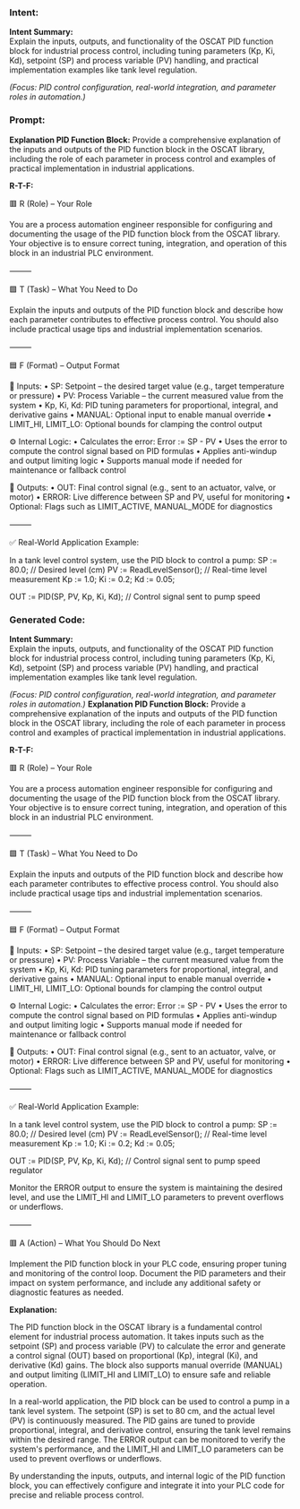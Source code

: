 ### Intent:
**Intent Summary:**  
Explain the inputs, outputs, and functionality of the OSCAT PID function block for industrial process control, including tuning parameters (Kp, Ki, Kd), setpoint (SP) and process variable (PV) handling, and practical implementation examples like tank level regulation.  

*(Focus: PID control configuration, real-world integration, and parameter roles in automation.)*

### Prompt:
**Explanation PID Function Block:**
Provide a comprehensive explanation of the inputs and outputs of the PID function block in the OSCAT library, including the role of each parameter in process control and examples of practical implementation in industrial applications.

**R-T-F:**

🟥 R (Role) – Your Role

You are a process automation engineer responsible for configuring and documenting the usage of the PID function block from the OSCAT library. Your objective is to ensure correct tuning, integration, and operation of this block in an industrial PLC environment.

⸻

🟩 T (Task) – What You Need to Do

Explain the inputs and outputs of the PID function block and describe how each parameter contributes to effective process control. You should also include practical usage tips and industrial implementation scenarios.

⸻

🟦 F (Format) – Output Format

🔧 Inputs:
	•	SP: Setpoint – the desired target value (e.g., target temperature or pressure)
	•	PV: Process Variable – the current measured value from the system
	•	Kp, Ki, Kd: PID tuning parameters for proportional, integral, and derivative gains
	•	MANUAL: Optional input to enable manual override
	•	LIMIT_HI, LIMIT_LO: Optional bounds for clamping the control output

⚙️ Internal Logic:
	•	Calculates the error: Error := SP - PV
	•	Uses the error to compute the control signal based on PID formulas
	•	Applies anti-windup and output limiting logic
	•	Supports manual mode if needed for maintenance or fallback control

🔁 Outputs:
	•	OUT: Final control signal (e.g., sent to an actuator, valve, or motor)
	•	ERROR: Live difference between SP and PV, useful for monitoring
	•	Optional: Flags such as LIMIT_ACTIVE, MANUAL_MODE for diagnostics

⸻

✅ Real-World Application Example:

In a tank level control system, use the PID block to control a pump:
SP := 80.0; // Desired level (cm)
PV := ReadLevelSensor(); // Real-time level measurement
Kp := 1.0;
Ki := 0.2;
Kd := 0.05;

OUT := PID(SP, PV, Kp, Ki, Kd); // Control signal sent to pump speed

### Generated Code:
**Intent Summary:**  
Explain the inputs, outputs, and functionality of the OSCAT PID function block for industrial process control, including tuning parameters (Kp, Ki, Kd), setpoint (SP) and process variable (PV) handling, and practical implementation examples like tank level regulation.  

*(Focus: PID control configuration, real-world integration, and parameter roles in automation.)*
**Explanation PID Function Block:**
Provide a comprehensive explanation of the inputs and outputs of the PID function block in the OSCAT library, including the role of each parameter in process control and examples of practical implementation in industrial applications.

**R-T-F:**

🟥 R (Role) – Your Role

You are a process automation engineer responsible for configuring and documenting the usage of the PID function block from the OSCAT library. Your objective is to ensure correct tuning, integration, and operation of this block in an industrial PLC environment.

⸻

🟩 T (Task) – What You Need to Do

Explain the inputs and outputs of the PID function block and describe how each parameter contributes to effective process control. You should also include practical usage tips and industrial implementation scenarios.

⸻

🟦 F (Format) – Output Format

🔧 Inputs:
	•	SP: Setpoint – the desired target value (e.g., target temperature or pressure)
	•	PV: Process Variable – the current measured value from the system
	•	Kp, Ki, Kd: PID tuning parameters for proportional, integral, and derivative gains
	•	MANUAL: Optional input to enable manual override
	•	LIMIT_HI, LIMIT_LO: Optional bounds for clamping the control output

⚙️ Internal Logic:
	•	Calculates the error: Error := SP - PV
	•	Uses the error to compute the control signal based on PID formulas
	•	Applies anti-windup and output limiting logic
	•	Supports manual mode if needed for maintenance or fallback control

🔁 Outputs:
	•	OUT: Final control signal (e.g., sent to an actuator, valve, or motor)
	•	ERROR: Live difference between SP and PV, useful for monitoring
	•	Optional: Flags such as LIMIT_ACTIVE, MANUAL_MODE for diagnostics

⸻

✅ Real-World Application Example:

In a tank level control system, use the PID block to control a pump:
SP := 80.0; // Desired level (cm)
PV := ReadLevelSensor(); // Real-time level measurement
Kp := 1.0;
Ki := 0.2;
Kd := 0.05;

OUT := PID(SP, PV, Kp, Ki, Kd); // Control signal sent to pump speed regulator

Monitor the ERROR output to ensure the system is maintaining the desired level, and use the LIMIT_HI and LIMIT_LO parameters to prevent overflows or underflows.

⸻

🟥 A (Action) – What You Should Do Next

Implement the PID function block in your PLC code, ensuring proper tuning and monitoring of the control loop. Document the PID parameters and their impact on system performance, and include any additional safety or diagnostic features as needed.

**Explanation:**

The PID function block in the OSCAT library is a fundamental control element for industrial process automation. It takes inputs such as the setpoint (SP) and process variable (PV) to calculate the error and generate a control signal (OUT) based on proportional (Kp), integral (Ki), and derivative (Kd) gains. The block also supports manual override (MANUAL) and output limiting (LIMIT_HI and LIMIT_LO) to ensure safe and reliable operation.

In a real-world application, the PID block can be used to control a pump in a tank level system. The setpoint (SP) is set to 80 cm, and the actual level (PV) is continuously measured. The PID gains are tuned to provide proportional, integral, and derivative control, ensuring the tank level remains within the desired range. The ERROR output can be monitored to verify the system's performance, and the LIMIT_HI and LIMIT_LO parameters can be used to prevent overflows or underflows.

By understanding the inputs, outputs, and internal logic of the PID function block, you can effectively configure and integrate it into your PLC code for precise and reliable process control.
